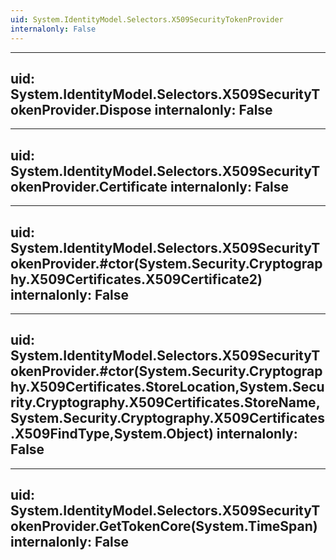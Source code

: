 ```yaml
---
uid: System.IdentityModel.Selectors.X509SecurityTokenProvider
internalonly: False
---
```


---
uid: System.IdentityModel.Selectors.X509SecurityTokenProvider.Dispose
internalonly: False
---

---
uid: System.IdentityModel.Selectors.X509SecurityTokenProvider.Certificate
internalonly: False
---

---
uid: System.IdentityModel.Selectors.X509SecurityTokenProvider.#ctor(System.Security.Cryptography.X509Certificates.X509Certificate2)
internalonly: False
---

---
uid: System.IdentityModel.Selectors.X509SecurityTokenProvider.#ctor(System.Security.Cryptography.X509Certificates.StoreLocation,System.Security.Cryptography.X509Certificates.StoreName,System.Security.Cryptography.X509Certificates.X509FindType,System.Object)
internalonly: False
---

---
uid: System.IdentityModel.Selectors.X509SecurityTokenProvider.GetTokenCore(System.TimeSpan)
internalonly: False
---
